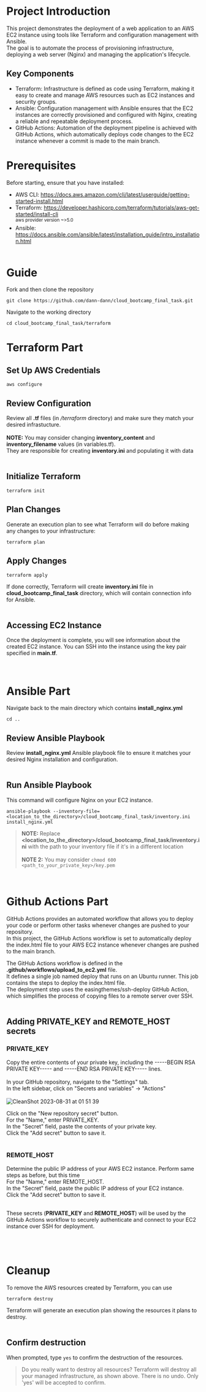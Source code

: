 # Project Introduction
This project demonstrates the deployment of a web application to an AWS EC2 instance using tools like Terraform and configuration management with Ansible.<br/>
The goal is to automate the process of provisioning infrastructure, deploying a web server (Nginx) and managing the application's lifecycle.

## Key Components
- Terraform: Infrastructure is defined as code using Terraform, making it easy to create and manage AWS resources such as EC2 instances and security groups.
- Ansible: Configuration management with Ansible ensures that the EC2 instances are correctly provisioned and configured with Nginx, creating a reliable and repeatable deployment process.
- GitHub Actions: Automation of the deployment pipeline is achieved with GitHub Actions, which automatically deploys code changes to the EC2 instance whenever a commit is made to the main branch.


# Prerequisites
Before starting, ensure that you have installed:<br/>
- AWS CLI: https://docs.aws.amazon.com/cli/latest/userguide/getting-started-install.html<br/>
- Terraform: https://developer.hashicorp.com/terraform/tutorials/aws-get-started/install-cli<br/>
<sup>aws provider version ~>5.0</sup>
- Ansible: https://docs.ansible.com/ansible/latest/installation_guide/intro_installation.html<br/><br/>

# Guide
Fork and then clone the repository
```
git clone https://github.com/dann-dann/cloud_bootcamp_final_task.git
```
Navigate to the working directory
```
cd cloud_bootcamp_final_task/terraform
```

# Terraform Part

## Set Up AWS Credentials
```
aws configure
```

## Review Configuration
Review all **.tf** files (in _/terraform_ directory) and make sure they match your desired infrastucture.<br/><br/>
**NOTE:** You may consider changing **inventory_content** and **inventory_filename** values (in variables.tf). <br/>They are responsible for creating **inventory.ini** and populating it with data<br/><br/>

## Initialize Terraform
```
terraform init
```

## Plan Changes
Generate an execution plan to see what Terraform will do before making any changes to your infrastructure:<br/>
```
terraform plan
```

## Apply Changes
```
terraform apply
```
If done correctly, Terraform will create **inventory.ini** file in **cloud_bootcamp_final_task** directory, which will contain connection info for Ansible.<br/><br/>

## Accessing EC2 Instance
Once the deployment is complete, you will see information about the created EC2 instance. You can SSH into the instance using the key pair specified in **main.tf**.<br/><br/><br/>


# Ansible Part
Navigate back to the main directory which contains **install_nginx.yml**
```
cd ..
```

## Review Ansible Playbook
Review **install_nginx.yml** Ansible playbook file to ensure it matches your desired Nginx installation and configuration.<br/><br/>

## Run Ansible Playbook
This command will configure Nginx on your EC2 instance.<br/>
```
ansible-playbook --inventory-file=<location_to_the_directory>/cloud_bootcamp_final_task/inventory.ini install_nginx.yml
```
>**NOTE:** Replace **<location_to_the_directory>/cloud_bootcamp_final_task/inventory.ini** with the path to your inventory file if it's in a different location<br/><br/>
>**NOTE 2:** You may consider `chmod 600 <path_to_your_private_key>/key.pem`
<br/>

# Github Actions Part
GitHub Actions provides an automated workflow that allows you to deploy your code or perform other tasks whenever changes are pushed to your repository.<br/>
In this project, the GitHub Actions workflow  is set to automatically deploy the index.html file to your AWS EC2 instance whenever changes are pushed to the main branch.

The GitHub Actions workflow is defined in the **.github/workflows/upload_to_ec2.yml** file.<br/>
It defines a single job named deploy that runs on an Ubuntu runner. This job contains the steps to deploy the index.html file.<br/>
The deployment step uses the easingthemes/ssh-deploy GitHub Action, which simplifies the process of copying files to a remote server over SSH.<br/><br/>

## Adding PRIVATE_KEY and REMOTE_HOST secrets
### PRIVATE_KEY
Copy the entire contents of your private key, including the -----BEGIN RSA PRIVATE KEY----- and -----END RSA PRIVATE KEY----- lines.<br/><br/>
In your GitHub repository, navigate to the "Settings" tab.<br/>
In the left sidebar, click on "Secrets and variables" -> "Actions"<br/><br/>
![CleanShot 2023-08-31 at 01 51 39](https://github.com/dann-dann/cloud_bootcamp_final_task/assets/28223542/494997d1-e7bf-41b6-a9eb-b4b5b4ad6b81)


Click on the "New repository secret" button.<br/>
For the "Name," enter PRIVATE_KEY.<br/>
In the "Secret" field, paste the contents of your private key.<br/>
Click the "Add secret" button to save it.<br/><br/>

### REMOTE_HOST
Determine the public IP address of your AWS EC2 instance.
Perform same steps as before, but this time<br/>
For the "Name," enter REMOTE_HOST.<br/>
In the "Secret" field, paste the public IP address of your EC2 instance.<br/>
Click the "Add secret" button to save it.<br/><br/>

These secrets (**PRIVATE_KEY** and **REMOTE_HOST**) will be used by the GitHub Actions workflow to securely authenticate and connect to your EC2 instance over SSH for deployment.<br/><br/><br/><br/>


# Cleanup
To remove the AWS resources created by Terraform, you can use<br/>
```
terraform destroy
```
Terraform will generate an execution plan showing the resources it plans to destroy.<br/><br/>

## Confirm destruction
When prompted, type `yes` to confirm the destruction of the resources.<br/>
>Do you really want to destroy all resources?
  >Terraform will destroy all your managed infrastructure, as shown above.
  >There is no undo. Only 'yes' will be accepted to confirm.
